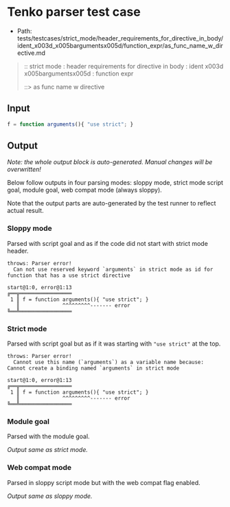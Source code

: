 # Tenko parser test case

- Path: tests/testcases/strict_mode/header_requirements_for_directive_in_body/ident_x003d_x005bargumentsx005d/function_expr/as_func_name_w_directive.md

> :: strict mode : header requirements for directive in body : ident x003d x005bargumentsx005d : function expr
>
> ::> as func name w directive

## Input


`````js
f = function arguments(){ "use strict"; }
`````

## Output

_Note: the whole output block is auto-generated. Manual changes will be overwritten!_

Below follow outputs in four parsing modes: sloppy mode, strict mode script goal, module goal, web compat mode (always sloppy).

Note that the output parts are auto-generated by the test runner to reflect actual result.

### Sloppy mode

Parsed with script goal and as if the code did not start with strict mode header.

`````
throws: Parser error!
  Can not use reserved keyword `arguments` in strict mode as id for function that has a use strict directive

start@1:0, error@1:13
╔══╦═════════════════
 1 ║ f = function arguments(){ "use strict"; }
   ║              ^^^^^^^^^------- error
╚══╩═════════════════

`````

### Strict mode

Parsed with script goal but as if it was starting with `"use strict"` at the top.

`````
throws: Parser error!
  Cannot use this name (`arguments`) as a variable name because: Cannot create a binding named `arguments` in strict mode

start@1:0, error@1:13
╔══╦═════════════════
 1 ║ f = function arguments(){ "use strict"; }
   ║              ^^^^^^^^^------- error
╚══╩═════════════════

`````


### Module goal

Parsed with the module goal.

_Output same as strict mode._

### Web compat mode

Parsed in sloppy script mode but with the web compat flag enabled.

_Output same as sloppy mode._
